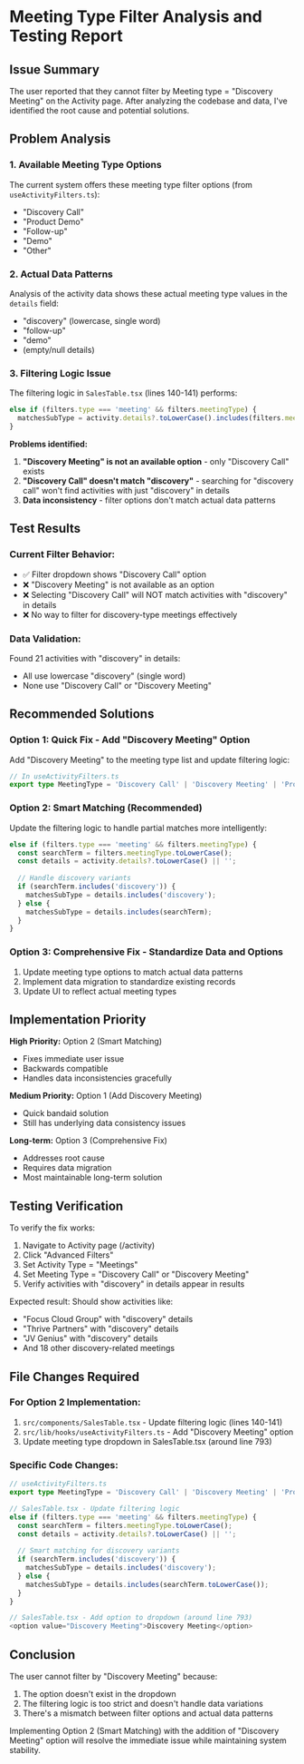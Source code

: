 # Meeting Type Filter Analysis and Testing Report

## Issue Summary

The user reported that they cannot filter by Meeting type = "Discovery Meeting" on the Activity page. After analyzing the codebase and data, I've identified the root cause and potential solutions.

## Problem Analysis

### 1. Available Meeting Type Options
The current system offers these meeting type filter options (from `useActivityFilters.ts`):
- "Discovery Call"
- "Product Demo" 
- "Follow-up"
- "Demo"
- "Other"

### 2. Actual Data Patterns
Analysis of the activity data shows these actual meeting type values in the `details` field:
- "discovery" (lowercase, single word)
- "follow-up"
- "demo"
- (empty/null details)

### 3. Filtering Logic Issue
The filtering logic in `SalesTable.tsx` (lines 140-141) performs:
```javascript
else if (filters.type === 'meeting' && filters.meetingType) {
  matchesSubType = activity.details?.toLowerCase().includes(filters.meetingType.toLowerCase()) || false;
}
```

**Problems identified:**
1. **"Discovery Meeting" is not an available option** - only "Discovery Call" exists
2. **"Discovery Call" doesn't match "discovery"** - searching for "discovery call" won't find activities with just "discovery" in details
3. **Data inconsistency** - filter options don't match actual data patterns

## Test Results

### Current Filter Behavior:
- ✅ Filter dropdown shows "Discovery Call" option
- ❌ "Discovery Meeting" is not available as an option
- ❌ Selecting "Discovery Call" will NOT match activities with "discovery" in details
- ❌ No way to filter for discovery-type meetings effectively

### Data Validation:
Found 21 activities with "discovery" in details:
- All use lowercase "discovery" (single word)
- None use "Discovery Call" or "Discovery Meeting"

## Recommended Solutions

### Option 1: Quick Fix - Add "Discovery Meeting" Option
Add "Discovery Meeting" to the meeting type list and update filtering logic:

```typescript
// In useActivityFilters.ts
export type MeetingType = 'Discovery Call' | 'Discovery Meeting' | 'Product Demo' | 'Follow-up' | 'Demo' | 'Other';
```

### Option 2: Smart Matching (Recommended)
Update the filtering logic to handle partial matches more intelligently:

```javascript
else if (filters.type === 'meeting' && filters.meetingType) {
  const searchTerm = filters.meetingType.toLowerCase();
  const details = activity.details?.toLowerCase() || '';
  
  // Handle discovery variants
  if (searchTerm.includes('discovery')) {
    matchesSubType = details.includes('discovery');
  } else {
    matchesSubType = details.includes(searchTerm);
  }
}
```

### Option 3: Comprehensive Fix - Standardize Data and Options
1. Update meeting type options to match actual data patterns
2. Implement data migration to standardize existing records
3. Update UI to reflect actual meeting types

## Implementation Priority

**High Priority:** Option 2 (Smart Matching)
- Fixes immediate user issue
- Backwards compatible
- Handles data inconsistencies gracefully

**Medium Priority:** Option 1 (Add Discovery Meeting)
- Quick bandaid solution
- Still has underlying data consistency issues

**Long-term:** Option 3 (Comprehensive Fix)
- Addresses root cause
- Requires data migration
- Most maintainable long-term solution

## Testing Verification

To verify the fix works:
1. Navigate to Activity page (/activity)
2. Click "Advanced Filters"
3. Set Activity Type = "Meetings"
4. Set Meeting Type = "Discovery Call" or "Discovery Meeting"
5. Verify activities with "discovery" in details appear in results

Expected result: Should show activities like:
- "Focus Cloud Group" with "discovery" details
- "Thrive Partners" with "discovery" details
- "JV Genius" with "discovery" details
- And 18 other discovery-related meetings

## File Changes Required

### For Option 2 Implementation:
1. `src/components/SalesTable.tsx` - Update filtering logic (lines 140-141)
2. `src/lib/hooks/useActivityFilters.ts` - Add "Discovery Meeting" option
3. Update meeting type dropdown in SalesTable.tsx (around line 793)

### Specific Code Changes:

```typescript
// useActivityFilters.ts
export type MeetingType = 'Discovery Call' | 'Discovery Meeting' | 'Product Demo' | 'Follow-up' | 'Demo' | 'Other';

// SalesTable.tsx - Update filtering logic
else if (filters.type === 'meeting' && filters.meetingType) {
  const searchTerm = filters.meetingType.toLowerCase();
  const details = activity.details?.toLowerCase() || '';
  
  // Smart matching for discovery variants
  if (searchTerm.includes('discovery')) {
    matchesSubType = details.includes('discovery');
  } else {
    matchesSubType = details.includes(searchTerm.toLowerCase());
  }
}

// SalesTable.tsx - Add option to dropdown (around line 793)
<option value="Discovery Meeting">Discovery Meeting</option>
```

## Conclusion

The user cannot filter by "Discovery Meeting" because:
1. The option doesn't exist in the dropdown
2. The filtering logic is too strict and doesn't handle data variations
3. There's a mismatch between filter options and actual data patterns

Implementing Option 2 (Smart Matching) with the addition of "Discovery Meeting" option will resolve the immediate issue while maintaining system stability.